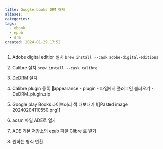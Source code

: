 ```yaml
---
title: Google books DRM 해제
aliases: 
categories: 
tags:
  - ebook
  - epub
  - drm
created: 2024-01-29 17:52
---
```


1. Adobe digital edition 설치
`brew install --cask adobe-digital-editions`

2. Calibre 설치
`brew install --cask calibre`

3. [DeDRM](https://github.com/noDRM/DeDRM_tools) 설치
4. Calibre plugin 등록
appearance - plugin - 파일에서 플러그인 블러오기 - DeDRM_plugin.zip

5. Google play Books 라이브러리 책 내보내기
![[Pasted image 20240204110550.png]]

6. acsm 파일 ADE로 열기
7. ADE 기본 저장소의 epub 파일 Clibre 로 열기
8. 원하는 형식 변환
